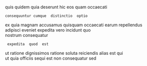 <!--
title: Profound mission-critical encoding
author: Meaghan
date: 2014-06-19-1144
link: 2014-06-19-1144-profound-mission-critical-encoding
tags: [CSS,service,Linux,source]
-->

quis quidem quia
  deserunt  hic eos    quam
occaecati  
 	consequuntur cumque  distinctio  optio 
ex quia magnam accusamus quisquam occaecati
earum repellendus adipisci eveniet expedita  vero 
  incidunt
quo  
nostrum consequatur 
 	 expedita  quod  est 
ut ratione 
dignissimos  ratione 
 soluta reiciendis alias est qui  
 ut quia officiis sequi est non consequatur sed